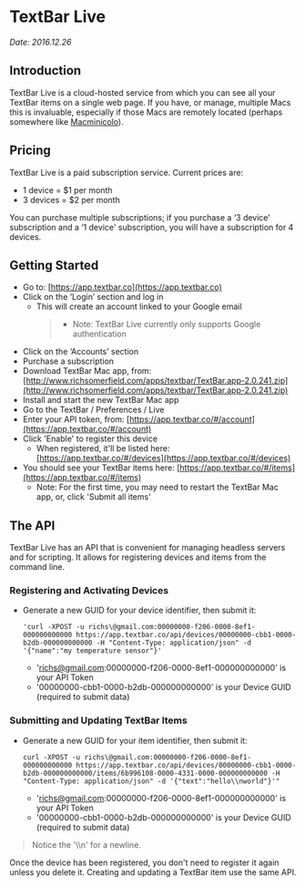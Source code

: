 # TextBar Live

_Date: 2016.12.26_

## Introduction
TextBar Live is a cloud-hosted service from which you can see all your TextBar items on a single web page. If you have, or manage, multiple Macs this is invaluable, especially if those Macs are remotely located (perhaps somewhere like [Macminicolo](https://macminicolo.net)).

## Pricing

TextBar Live is a paid subscription service. Current prices are:

* 1 device = $1 per month
* 3 devices = $2 per month

You can purchase multiple subscriptions; if you purchase a ‘3 device’ subscription and a ‘1 device' subscription, you will have a subscription for 4 devices.

## Getting Started
* Go to: [https://app.textbar.co](https://app.textbar.co)
* Click on the ‘Login’ section and log in
	* This will create an account linked to your Google email
		> * Note: TextBar Live currently only supports Google authentication
* Click on the ‘Accounts’ section
* Purchase a subscription
* Download TextBar Mac app, from:
 [http://www.richsomerfield.com/apps/textbar/TextBar.app-2.0.241.zip](http://www.richsomerfield.com/apps/textbar/TextBar.app-2.0.241.zip)
* Install and start the new TextBar Mac app
* Go to the TextBar / Preferences / Live
* Enter your API token, from: [https://app.textbar.co/#/account](https://app.textbar.co/#/account)
* Click 'Enable' to register this device
	* When registered, it'll be listed here: [https://app.textbar.co/#/devices](https://app.textbar.co/#/devices)
* You should see your TextBar items here: [https://app.textbar.co/#/items](https://app.textbar.co/#/items)
	* Note: For the first time, you may need to restart the TextBar Mac app, or, click 'Submit all items'

## The API

TextBar Live has an API that is convenient for managing headless servers and for scripting. It allows for registering devices and items from the command line.

### Registering and Activating Devices

-   Generate a new GUID for your device identifier, then submit it:

	`'curl -XPOST -u richs\@gmail.com:00000000-f206-0000-8ef1-000000000000
    https://app.textbar.co/api/devices/00000000-cbb1-0000-b2db-000000000000 -H
    "Content-Type: application/json" -d '{"name":"my temperature sensor"}'`

	* 'richs@gmail.com:00000000-f206-0000-8ef1-000000000000' is your API Token
	* '00000000-cbb1-0000-b2db-000000000000' is your Device GUID (required to submit data)


### Submitting and Updating TextBar Items

-   Generate a new GUID for your item identifier, then submit it:

	`curl -XPOST -u richs\@gmail.com:00000000-f206-0000-8ef1-000000000000
    https://app.textbar.co/api/devices/00000000-cbb1-0000-b2db-000000000000/items/6b996108-0000-4331-0000-000000000000
    -H "Content-Type: application/json" -d '{"text":"hello\\nworld"}'"`

	* 'richs@gmail.com:00000000-f206-0000-8ef1-000000000000' is your API Token
	* '00000000-cbb1-0000-b2db-000000000000' is your Device GUID (required to submit data)


> Notice the '\\\\n' for a newline.

Once the device has been registered, you don't need to register it again unless you delete it. Creating and updating a TextBar item use the same API.